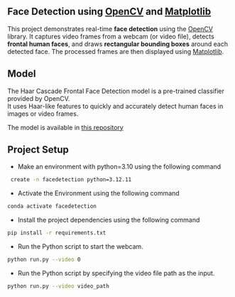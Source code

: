 ## Face Detection using [OpenCV](https://opencv.org/) and [Matplotlib](https://matplotlib.org/)  

This project demonstrates real-time **face detection** using the [OpenCV](https://opencv.org/) library. It captures video frames from a webcam (or video file), detects **frontal human faces**, and draws **rectangular bounding boxes** around each detected face. The processed frames are then displayed using [Matplotlib](https://matplotlib.org/).

## Model  
The Haar Cascade Frontal Face Detection model is a pre-trained classifier provided by OpenCV.  
It uses Haar-like features to quickly and accurately detect human faces in images or video frames.

The model is available in [this repository](https://github.com/opencv/opencv/blob/master/data/haarcascades/haarcascade_frontalface_default.xml)


## Project Setup  
* Make an environment with python=3.10 using the following command 
```bash
 create -n facedetection python=3.12.11
```

* Activate the Environment using the following command
```bash
conda activate facedetection
```

* Install the project dependencies using the following command 
```bash
pip install -r requirements.txt
```

* Run the Python script to start the webcam.
```bash
python run.py --video 0
```

* Run the Python script by specifying the video file path as the input.
```bash
python run.py --video video_path
```

